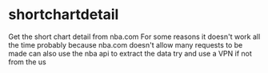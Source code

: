 # shortchartdetail
Get the short chart detail from nba.com
For some reasons it doesn't work all the time
probably because nba.com doesn't allow many requests to be made
can also use the nba api to extract the data
try and use a VPN if not from the us

